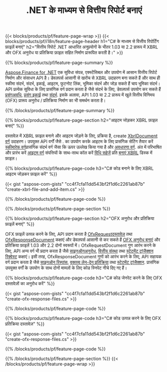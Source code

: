 ﻿---
title: .NET के माध्यम से वित्तीय रिपोर्ट बनाएं
url: /hi/net/create/
description:  C# कोड XBRL में वित्तीय रिपोर्ट बनाने के लिए, और OFX .NET लाइब्रेरी के माध्यम से अनुरोध या प्रतिक्रिया फ़ाइलें।
---
{{< blocks/products/pf/feature-page-wrap >}}
{{< blocks/products/pf/i18n/feature-page-header h1="C# के माध्यम से वित्तीय रिपोर्टिंग फ़ाइलें बनाएं" h2="वित्तीय रिपोर्ट .NET आधारित अनुप्रयोगों के भीतर 1.03 या 2.2 प्रारूप में XBRL और OFX अनुरोध या प्रतिक्रिया फ़ाइल सहित निर्माण प्रारूपित करती है।" >}}

{{% blocks/products/pf/feature-page-summary %}}

[Aspose.Finance for .NET](https://products.aspose.com/finance/net/) एक सुविधा संपन्न, एक्स्टेंसिबल और उपयोग में आसान वित्तीय रिपोर्ट निर्माण और संसाधन API है। डेवलपर्स आसानी से खरोंच से XBRL उदाहरण बना सकते हैं और साथ ही स्कीमा संदर्भ, संदर्भ, इकाई, आइटम, फुटनोट लिंक, भूमिका संदर्भ और जोड़ सकते हैं 
चाप भूमिका संदर्भ। API प्रत्येक सुविधा के लिए प्रासंगिक वर्ग प्रदान करता है जैसे संदर्भ के लिए, डेवलपर्स उपयोग कर सकते हैं [प्रसंगअवधि](https://apireference.aspose.com/finance/net/aspose.finance.xbrl/contextperiod), [प्रसंग इकाई](https://apireference.aspose.com/finance/net/aspose.finance.xbrl/contextentity) तथा [संदर्भ](https://apireference.aspose.com/finance/net/aspose.finance.xbrl/context). 
इसके अलावा, API 1.03 या 2.2 प्रारूप में खुले वित्तीय विनिमय (OFX) प्रारूप अनुरोध / प्रतिक्रिया निर्माण का भी समर्थन करता है।

{{% /blocks/products/pf/feature-page-summary %}}

{{% blocks/products/pf/feature-page-section h2="आइटम जोड़कर XBRL फ़ाइल बनाएं" %}}

दस्तावेज़ में XBRL फ़ाइल बनाने और आइटम जोड़ने के लिए, प्रक्रिया है, create [XbrlDocument वर्ग](https://apireference.aspose.com/finance/net/aspose.finance.xbrl/xbrldocument) उदाहरण। उपयुक्त API वर्गों जैसे . का उपयोग करके आइटम के लिए प्रासंगिक सेटिंग तैयार करें [स्कीमारेफ वर्ग](https://apireference.aspose.com/finance/net/aspose.finance.xbrl/schemaref)प्रासंगिक संदर्भ वर्ग जैसा कि ऊपर उल्लेख किया गया है और [अवधारणा वर्ग](https://apireference.aspose.com/finance/net/aspose.finance.xbrl/concept). अंत में परिभाषित और प्रारंभ करें [आइटम वर्ग](https://apireference.aspose.com/finance/net/aspose.finance.xbrl/item) संपत्तियों के साथ-साथ कॉल करें [विधि सहेजें](https://apireference.aspose.com/finance/net/aspose.finance.xbrl.xbrldocument/save/methods/1) प्रति [बनाएं XBRL](https://products.aspose.com/finance/net/create/xbrl/) डिस्क में फ़ाइल।

{{% blocks/products/pf/feature-page-code h3="C# कोड बनाने के लिए XBRL आइटम जोड़कर फ़ाइल करें" %}}

{{< gist "aspose-com-gists" "cc4f7cfa11dd543bf2f1d6c2261ab87b" "create-xbrl-file-and-add-item.cs" >}} 

{{% /blocks/products/pf/feature-page-code %}}

{{% /blocks/products/pf/feature-page-section %}}

{{% blocks/products/pf/feature-page-section h2="OFX अनुरोध और प्रतिक्रिया फ़ाइलें बनाएं" %}}


OFX फ़ाइलें उत्पन्न करने के लिए, API प्रदान करता है [OfxRequestदस्तावेज़](https://apireference.aspose.com/finance/net/aspose.finance.ofx/ofxrequestdocument) तथा [OfxResponseDocument](https://apireference.aspose.com/finance/net/aspose.finance.ofx/ofxresponsedocument) कक्षाएं और डेवलपर्स आसानी से कर सकते हैं [OFX अनुरोध बनाएं](https://products.aspose.com/finance/net/create/ofx-request/) और प्रतिक्रिया फ़ाइलें 1.03 और 2.2 दोनों स्वरूपों में। OfxRequestDocument गुण आरंभ करने के लिए, API अन्य वर्ग भी प्रदान करता है जैसे [साइनऑनअनुरोध](https://apireference.aspose.com/finance/net/aspose.finance.ofx.signon/signonrequest), [वित्तीय संस्था](https://apireference.aspose.com/finance/net/aspose.finance.ofx.signon/financialinstitution) तथा [स्टेटमेंट ट्रांजैक्शन रिक्वेस्ट](https://apireference.aspose.com/finance/net/aspose.finance.ofx.bank/statementtransactionrequest) कक्षाएं। इसी तरह, OfxResponseDocument गुणों को आरंभ करने के लिए, API सहायक वर्ग प्रदान करता है जैसे [साइनऑन रिस्पांस](https://apireference.aspose.com/finance/net/aspose.finance.ofx.signon/signonresponse),  [वक्तव्य लेन-देन प्रतिक्रिया](https://apireference.aspose.com/finance/net/aspose.finance.ofx.bank/statementtransactionresponse) तथा [स्टेटमेंट ट्रांजैक्शन](https://apireference.aspose.com/finance/net/aspose.finance.ofx/statementtransaction). प्रासंगिक उपयुक्त वर्गों के उपयोग के साथ दोनों मामलों के लिए कोड स्निपेट नीचे दिए गए हैं।

{{% blocks/products/pf/feature-page-code h3="C# कोड जेनरेट करने के लिए OFX दस्तावेज़ों का अनुरोध करें" %}}

{{< gist "aspose-com-gists" "cc4f7cfa11dd543bf2f1d6c2261ab87b" "create-ofx-response-files.cs" >}} 

{{% /blocks/products/pf/feature-page-code %}}

{{% blocks/products/pf/feature-page-code h3="C# कोड उत्पन्न करने के लिए OFX प्रतिक्रिया दस्तावेज़" %}}

{{< gist "aspose-com-gists" "cc4f7cfa11dd543bf2f1d6c2261ab87b" "create-ofx-response-files.cs" >}} 

{{% /blocks/products/pf/feature-page-code %}}

{{% /blocks/products/pf/feature-page-section %}}
{{< /blocks/products/pf/feature-page-wrap >}}